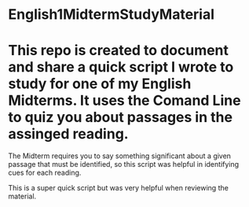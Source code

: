 # English1MidtermStudyMaterial
# This repo is created to document and share a quick script I wrote to study for one of my English Midterms. It uses the Comand Line to quiz you about passages in the assinged reading. 
The Midterm requires you to say something significant about a given passage that must be identified, so this script was helpful in identifying cues for each reading. 

This is a super quick script but was very helpful when reviewing the material.

